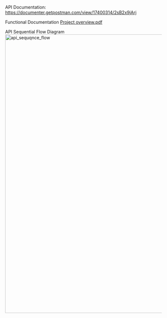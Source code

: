 
API Documentation: https://documenter.getpostman.com/view/17400314/2sB2x9jArj

Functional Documentation
[Project overview.pdf](https://github.com/user-attachments/files/20801512/Project.overview.pdf)


API Sequential Flow Diagram
<img width="896" alt="api_sequqnce_flow" src="https://github.com/user-attachments/assets/220a0571-d43c-4785-a93f-87d77ae60a6a" />
